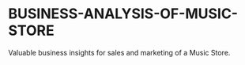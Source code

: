 # BUSINESS-ANALYSIS-OF-MUSIC-STORE
Valuable business insights for sales and marketing of a Music Store.
